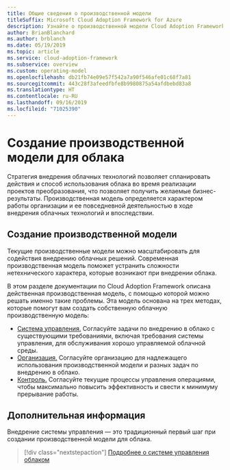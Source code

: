 ```yaml
---
title: Общие сведения о производственной модели
titleSuffix: Microsoft Cloud Adoption Framework for Azure
description: Узнайте о производственной модели Cloud Adoption Framework.
author: BrianBlanchard
ms.author: brblanch
ms.date: 05/19/2019
ms.topic: article
ms.service: cloud-adoption-framework
ms.subservice: overview
ms.custom: operating-model
ms.openlocfilehash: db21fb74e09e57f542a7a90f546afe01c68f7a81
ms.sourcegitcommit: 443c28f3afeedfbfe8b9980875a54afdbebd83a8
ms.translationtype: HT
ms.contentlocale: ru-RU
ms.lasthandoff: 09/16/2019
ms.locfileid: "71025390"
---
```

# <a name="establish-an-operating-model-for-the-cloud"></a>Создание производственной модели для облака

Стратегия внедрения облачных технологий позволяет спланировать действия и способ использования облака во время реализации проектов преобразования, что позволяет получить желаемые бизнес-результаты. Производственная модель определяется характером работы организации и ее повседневной деятельностью в ходе внедрения облачных технологий и впоследствии.

## <a name="establish-your-operating-model"></a>Создание производственной модели

Текущие производственные модели можно масштабировать для содействия внедрению облачных решений. Современная производственная модель поможет устранить сложности нетехнического характера, которые возникают при внедрении облака.

В этом разделе документации по Cloud Adoption Framework описана действенная производственная модель, с помощью которой можно решать именно такие проблемы. Эта модель основана на трех методах, которые помогут вам создать собственную облачную производственную модель:

- [Система управления.](../govern/index.md) Согласуйте задачи по внедрению в облако с существующими требованиями, включая требования системы управления, для обслуживания хорошо управляемой облачной среды.
- [Организация.](../organize/index.md) Согласуйте организацию для надлежащего использования производственной модели и разных задач по внедрению в облако.
- [Контроль.](../manage/index.md) Согласуйте текущие процессы управления операциями, чтобы максимально повысить эффективность и свести к минимуму прерывание работы.

## <a name="next-steps"></a>Дополнительная информация

Внедрение системы управления — это традиционный первый шаг при создании производственной модели для облака.

> [!div class="nextstepaction"]
> [Подробнее о системе управления облаком](../govern/index.md)
